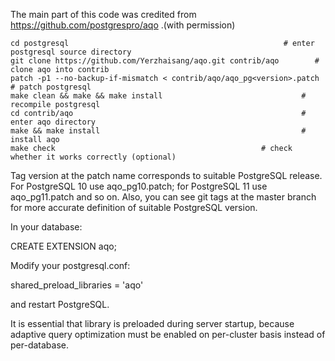 The main part of this code was credited from https://github.com/postgrespro/aqo .(with permission)

```
cd postgresql                                                # enter postgresql source directory
git clone https://github.com/Yerzhaisang/aqo.git contrib/aqo        # clone aqo into contrib
patch -p1 --no-backup-if-mismatch < contrib/aqo/aqo_pg<version>.patch  # patch postgresql
make clean && make && make install                               # recompile postgresql
cd contrib/aqo                                                   # enter aqo directory
make && make install                                             # install aqo
make check                                              # check whether it works correctly (optional)
```

Tag version at the patch name corresponds to suitable PostgreSQL release. For PostgreSQL 10 use aqo_pg10.patch; for PostgreSQL 11 use aqo_pg11.patch and so on. Also, you can see git tags at the master branch for more accurate definition of suitable PostgreSQL version.

In your database:

CREATE EXTENSION aqo;

Modify your postgresql.conf:

shared_preload_libraries = 'aqo'

and restart PostgreSQL.

It is essential that library is preloaded during server startup, because adaptive query optimization must be enabled on per-cluster basis instead of per-database.
